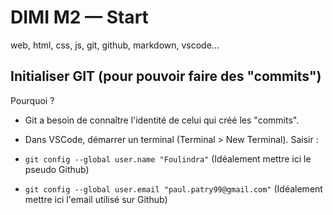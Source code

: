 # DIMI M2 — Start
web, html, css, js, git, github, markdown, vscode...

## Initialiser GIT (pour pouvoir faire des "commits")

Pourquoi ?
- Git a besoin de connaître l'identité de celui qui créé les "commits".

- Dans VSCode, démarrer un terminal (Terminal > New Terminal).
Saisir :
- `git config --global user.name "Foulindra"` (Idéalement mettre ici le pseudo Github)
- `git config --global user.email "paul.patry99@gmail.com"` (Idéalement mettre ici l'email utilisé sur Github)


